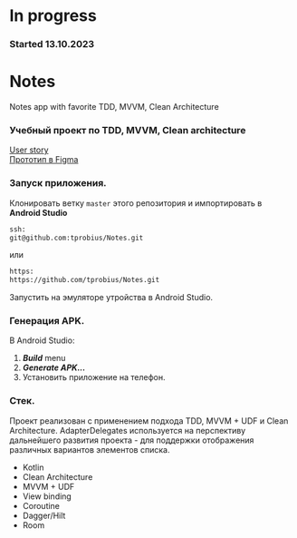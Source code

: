 # In progress
### Started 13.10.2023

# Notes
Notes app with favorite TDD, MVVM, Clean Architecture

### Учебный проект по TDD, MVVM, Clean architecture

[User story](https://www.figma.com/file/qDHVuojUkUOkn2yWveRxKp/Notes?type=design&node-id=0-1&mode=design&t=79RMyRNU54IIRdEs-0)  
[Прототип в Figma](https://www.figma.com/file/qDHVuojUkUOkn2yWveRxKp/Notes?type=design&node-id=8-2&mode=design&t=79RMyRNU54IIRdEs-0)

### Запуск приложения.

Клонировать ветку `master` этого репозитория и импортировать в **Android Studio**
```bash
ssh:
git@github.com:tprobius/Notes.git
```
или

```bash
https:
https://github.com/tprobius/Notes.git
```

Запустить на эмуляторе утройства в Android Studio.

### Генерация APK.

В Android Studio:
1. ***Build*** menu
2. ***Generate APK...***
3. Установить приложение на телефон.

### Стек.

Проект реализован с применением подхода TDD, MVVM + UDF и Clean Architecture. 
AdapterDelegates используется на перспективу дальнейшего развития проекта - для поддержки отображения различных вариантов элементов списка.

- Kotlin
- Clean Architecture
- MVVM + UDF
- View binding
- Coroutine
- Dagger/Hilt
- Room
